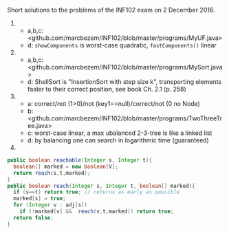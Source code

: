Short solutions to the problems of the INF102 exam on 2 December 2016.

1. * a,b,c: <github.com/marcbezem/INF102/blob/master/programs/MyUF.java>
   * d: `showComponents` is worst-case quadratic, `fastComponents()` linear

2. * a,b,c: <github.com/marcbezem/INF102/blob/master/programs/MySort.java>
   * d: ShellSort is "InsertionSort with step size k", transporting elements
faster to their correct position, see book Ch. 2.1 (p. 258)

3. * a: correct/not (1>0)/not (key1==null)/correct/not (0 no Node)
   * b: <github.com/marcbezem/INF102/blob/master/programs/TwoThreeTree.java>
   * c: worst-case linear, a max ubalanced 2-3-tree is like a linked list
   * d: by balancing one can search in logarithmic time (guaranteed)

4. 
```java
public boolean reachable(Integer s, Integer t){
  boolean[] marked = new boolean[V]; 
  return reach(s,t,marked);
}
public boolean reach(Integer s, Integer t, boolean[] marked){
  if (s==t) return true; // returns as early as possible
  marked[s] = true;
  for (Integer v : adj[s])
    if (!marked[v] &&  reach(v,t,marked)) return true;
  return false;
}
```
